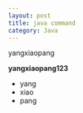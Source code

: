 ```yaml
---
layout: post
title: java command
category: Java
---
```

yangxiaopang

**yangxiaopang123**

* yang
* xiao
* pang
